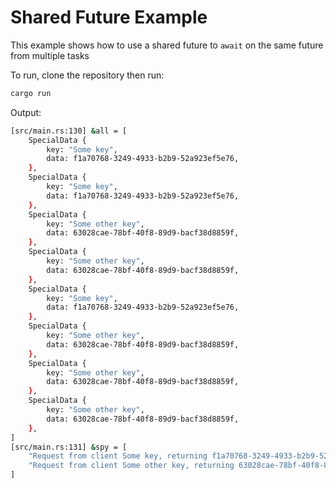 # Shared Future Example

This example shows how to use a shared future to `await` on the same future from multiple tasks

To run, clone the repository then run:

```bash
cargo run
```

Output:

```bash
[src/main.rs:130] &all = [
    SpecialData {
        key: "Some key",
        data: f1a70768-3249-4933-b2b9-52a923ef5e76,
    },
    SpecialData {
        key: "Some key",
        data: f1a70768-3249-4933-b2b9-52a923ef5e76,
    },
    SpecialData {
        key: "Some other key",
        data: 63028cae-78bf-40f8-89d9-bacf38d8859f,
    },
    SpecialData {
        key: "Some other key",
        data: 63028cae-78bf-40f8-89d9-bacf38d8859f,
    },
    SpecialData {
        key: "Some key",
        data: f1a70768-3249-4933-b2b9-52a923ef5e76,
    },
    SpecialData {
        key: "Some other key",
        data: 63028cae-78bf-40f8-89d9-bacf38d8859f,
    },
    SpecialData {
        key: "Some other key",
        data: 63028cae-78bf-40f8-89d9-bacf38d8859f,
    },
    SpecialData {
        key: "Some other key",
        data: 63028cae-78bf-40f8-89d9-bacf38d8859f,
    },
]
[src/main.rs:131] &spy = [
    "Request from client Some key, returning f1a70768-3249-4933-b2b9-52a923ef5e76",
    "Request from client Some other key, returning 63028cae-78bf-40f8-89d9-bacf38d8859f",
]

```

